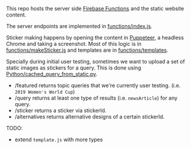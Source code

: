 This repo hosts the server side [Firebase Functions](https://firebase.google.com/docs/functions) and the static website content.

The server endpoints are implemented in [functions/index.js](functions/index.js). 

Sticker making happens by opening the content in [Puppeteer](https://github.com/GoogleChrome/puppeteer), a headless Chrome and taking a screenshot. Most of this logic is in [functions/makeSticker.js](functions/makeSticker.js) and templates are in [functions/templates](functions/templates).

Specially during initial user testing, sometimes we want to upload a set of static images as stickers for a query. This is done using [Python/cached_query_from_static.py](Python/cached_query_from_static.py).

- /featured returns topic queries that we're currently user testing. (i.e. `2019 Women's World Cup`)
- /query returns at least one type of results (i.e. `newsArticle`) for any query.
- /sticker returns a sticker via stickerId.
- /alternatives returns alternative designs of a certain stickerId.

TODO:
* extend `template.js` with more types
